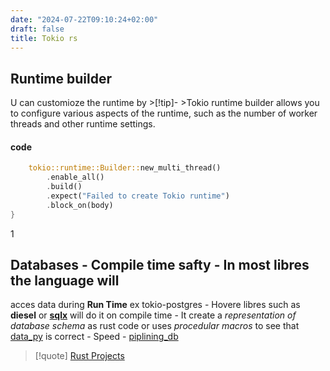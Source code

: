 ```yaml
---
date: "2024-07-22T09:10:24+02:00"
draft: false
title: Tokio rs
---
```


## Runtime builder

U can customioze the runtime by \>\[!tip\]- \>Tokio runtime builder
allows you to configure various aspects of the runtime, such as the
number of worker threads and other runtime settings.

#### code

``` rust
    tokio::runtime::Builder::new_multi_thread()
        .enable_all()
        .build()
        .expect("Failed to create Tokio runtime")
        .block_on(body)
}
```

1
## Databases - **Compile time safty** - In most libres the language will
acces data during **Run Time** ex tokio-postgres - Hovere libres such as
**diesel** or **[sqlx](/libriairies/sqlx)** will do it on
compile time - It create a *representation of database schema* as rust
code or uses *procedular macros* to see that
[data_py](/ZPythonref/data_py) is correct - Speed -
[piplining_db](/databases/piplining_db)

> \[!quote\] [Rust Projects](/Rust/Rust_Projects)
